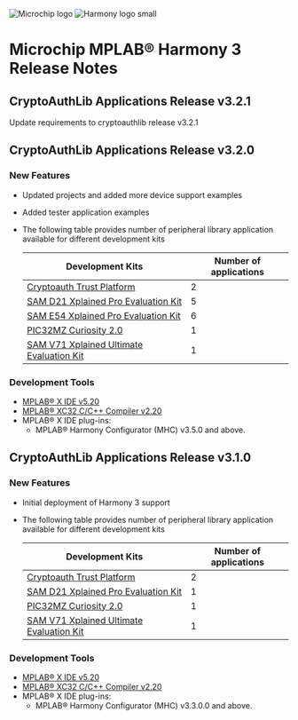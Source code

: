 ﻿![Microchip logo](https://raw.githubusercontent.com/wiki/Microchip-MPLAB-Harmony/Microchip-MPLAB-Harmony.github.io/images/microchip_logo.png)
![Harmony logo small](https://raw.githubusercontent.com/wiki/Microchip-MPLAB-Harmony/Microchip-MPLAB-Harmony.github.io/images/microchip_mplab_harmony_logo_small.png)

# Microchip MPLAB® Harmony 3 Release Notes

## CryptoAuthLib Applications Release v3.2.1

Update requirements to cryptoauthlib release v3.2.1

## CryptoAuthLib Applications Release v3.2.0
### New Features

* Updated projects and added more device support examples
* Added tester application examples

* The following table provides number of peripheral library application available for different development kits

    | Development Kits                                                                                                                               | Number of applications |
    | ---                                                                                                                                            | --- |
    | [Cryptoauth Trust Platform](https://www.microchip.com/Developmenttools/ProductDetails/DM320118)                                                | 2 |
    | [SAM D21 Xplained Pro Evaluation Kit](https://www.microchip.com/DevelopmentTools/ProductDetails.aspx?PartNO=ATSAMD21-XPRO)                     | 5 |
    | [SAM E54 Xplained Pro Evaluation Kit](https://www.microchip.com/DevelopmentTools/ProductDetails.aspx?PartNO=ATSAME54-XPRO)                     | 6 |
    | [PIC32MZ Curiosity 2.0](https://www.microchip.com/Developmenttools/ProductDetails/DM320209)                                                    | 1 |
    | [SAM V71 Xplained Ultimate Evaluation Kit](https://www.microchip.com/DevelopmentTools/ProductDetails/PartNO/ATSAMV71-XULT)                     | 1 |


### Development Tools

* [MPLAB® X IDE v5.20](https://www.microchip.com/mplab/mplab-x-ide)
* [MPLAB® XC32 C/C++ Compiler v2.20](https://www.microchip.com/mplab/compilers)
* MPLAB® X IDE plug-ins:
    * MPLAB® Harmony Configurator (MHC) v3.5.0 and above.


## CryptoAuthLib Applications Release v3.1.0
### New Features

* Initial deployment of Harmony 3 support

* The following table provides number of peripheral library application available for different development kits

    | Development Kits                                                                                                                               | Number of applications |
    | ---                                                                                                                                            | --- |
    | [Cryptoauth Trust Platform](https://www.microchip.com/Developmenttools/ProductDetails/DM320118)                                                | 2 |
    | [SAM D21 Xplained Pro Evaluation Kit](https://www.microchip.com/DevelopmentTools/ProductDetails.aspx?PartNO=ATSAMD21-XPRO)                     | 1 |
    | [PIC32MZ Curiosity 2.0](https://www.microchip.com/Developmenttools/ProductDetails/DM320209)                                                    | 1 |
    | [SAM V71 Xplained Ultimate Evaluation Kit](https://www.microchip.com/DevelopmentTools/ProductDetails/PartNO/ATSAMV71-XULT)                     | 1 |


### Development Tools

* [MPLAB® X IDE v5.20](https://www.microchip.com/mplab/mplab-x-ide)
* [MPLAB® XC32 C/C++ Compiler v2.20](https://www.microchip.com/mplab/compilers)
* MPLAB® X IDE plug-ins:
    * MPLAB® Harmony Configurator (MHC) v3.3.0.0 and above.
